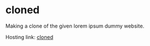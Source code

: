 # cloned
Making a clone of the given lorem ipsum dummy website.

Hosting link: [cloned](https://2k4sm.github.io/cloned/)
